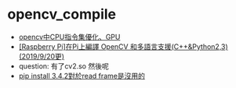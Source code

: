 # opencv_compile
* [opencv中CPU指令集優化、GPU](https://codertw.com/%E7%A8%8B%E5%BC%8F%E8%AA%9E%E8%A8%80/560283/)
* [[Raspberry Pi]在Pi上編譯 OpenCV 和多語言支援(C++&Python2,3) (2019/9/20更)](https://ronaldzzz.blogspot.com/2017/08/raspberry-pipi-opencv-c.html)
* question: 有了cv2.so 然後呢
* [pip install 3.4.2對於read frame是沒用的](https://stackoverflow.com/questions/52305578/sift-cv2-xfeatures2d-sift-create-not-working-even-though-have-contrib-instal/52514095?fbclid=IwAR0WybUPGIaGqlA1RXxnLuYzzNUd-doafJLQzcz-iMMzGdVymOkEGITj0AM#52514095)